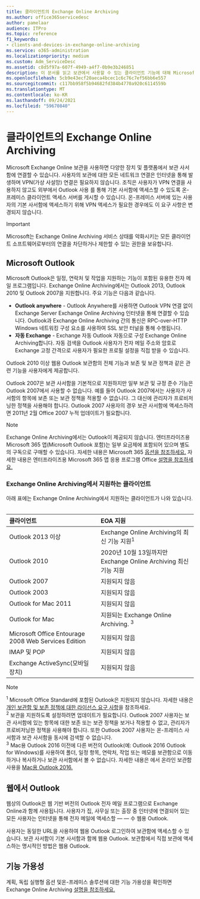 ```yaml
---
title: 클라이언트의 Exchange Online Archiving
ms.author: office365servicedesc
author: pamelaar
audience: ITPro
ms.topic: reference
f1_keywords:
- clients-and-devices-in-exchange-online-archiving
ms.service: o365-administration
ms.localizationpriority: medium
ms.custom: Adm_ServiceDesc
ms.assetid: c8d5f97a-607f-4949-a4f7-0b9e3b246851
description: 이 문서를 읽고 보관에서 사용할 수 있는 클라이언트 기능에 대해 Microsoft Exchange Online 있습니다.
ms.openlocfilehash: 5cb9e43ecf20aeca4bcec1c6c76c7ef56bb6e557
ms.sourcegitcommit: c117bb958f5b94682fd384b4770a920c6114559b
ms.translationtype: MT
ms.contentlocale: ko-KR
ms.lasthandoff: 09/24/2021
ms.locfileid: "59670840"
---
```

# <a name="client-features-in-exchange-online-archiving"></a>클라이언트의 Exchange Online Archiving

Microsoft Exchange Online 보관을 사용하면 다양한 장치 및 플랫폼에서 보관 사서함에 연결할 수 있습니다. 사용자의 보관에 대한 모든 네트워크 연결은 인터넷을 통해 발생하며 VPN(가상 사설망) 연결은 필요하지 않습니다. 조직은 사용자가 VPN 연결을 사용하지 않고도 외부에서 Outlook 사용 를 통해 기본 사서함에 액세스할 수 있도록 온-프레미스 클라이언트 액세스 서버를 게시할 수 있습니다. 온-프레미스 서버에 있는 사용자의 기본 사서함에 액세스하기 위해 VPN 액세스가 필요한 경우에도 이 요구 사항은 변경되지 않습니다.
  
> [!IMPORTANT]
> Microsoft는 Exchange Online Archiving 서비스 상태를 악화시키는 모든 클라이언트 소프트웨어로부터의 연결을 차단하거나 제한할 수 있는 권한을 보유합니다.
  
## <a name="microsoft-outlook"></a>Microsoft Outlook

Microsoft Outlook은 일정, 연락처 및 작업을 지원하는 기능이 포함된 유용한 전자 메일 프로그램입니다. Exchange Online Archiving에서는 Outlook 2013, Outlook 2010 및 Outlook 2007을 지원합니다. 주요 기능은 다음과 같습니다.
  
- **Outlook anywhere** - Outlook Anywhere를 사용하면 Outlook VPN 연결 없이 Exchange Server Exchange Online Archiving 인터넷을 통해 연결할 수 있습니다. Outlook과 Exchange Online Archiving 간의 통신은 RPC-over-HTTP Windows 네트워킹 구성 요소를 사용하여 SSL 보안 터널을 통해 수행됩니다.    
- **자동 Exchange** - Exchange 자동 Outlook 자동으로 구성 Exchange Online Archiving합니다. 자동 검색을 Outlook 사용자가 전자 메일 주소와 암호로 Exchange 고정 간격으로 사용자가 필요한 프로필 설정을 직접 받을 수 있습니다. 

Outlook 2010 이상 웹용 Outlook 보관함의 전체 기능과 보존 및 보관 정책과 같은 관련 기능을 사용자에게 제공합니다.
  
Outlook 2007은 보관 사서함을 기본적으로 지원하지만 일부 보관 및 규정 준수 기능은 Outlook 2007에서 사용할 수 없습니다. 예를 들어 Outlook 2007에서는 사용자가 사서함의 항목에 보존 또는 보관 정책을 적용할 수 없습니다. 그 대신에 관리자가 프로비저닝한 정책을 사용해야 합니다. Outlook 2007 사용자의 경우 보관 사서함에 액세스하려면 2011년 2월 Office 2007 누적 업데이트가 필요합니다.
  
> [!NOTE]
> Exchange Online Archiving에서는 Outlook이 제공되지 않습니다. 엔터프라이즈용 Microsoft 365 앱(Microsoft Outlook 포함)는 일부 요금제에 포함되어 있으며 별도의 구독으로 구매할 수 있습니다. 자세한 내용은 Microsoft 365 [옵션을 참조하세요.](../office-365-platform-service-description/office-365-plan-options.md) 자세한 내용은 엔터프라이즈용 Microsoft 365 앱 응용 프로그램 Office [설명을 참조하세요.](../office-applications-service-description/office-applications-service-description.md) 
  
### <a name="clients-supported-by-exchange-online-archiving"></a>Exchange Online Archiving에서 지원하는 클라이언트

아래 표에는 Exchange Online Archiving에서 지원하는 클라이언트가 나와 있습니다.<br><br>
  
| 클라이언트 | EOA 지원 |
|:-----|:-----|
|Outlook 2013 이상  <br/> |Exchange Online Archiving의 최신 기능 지원<sup>1</sup> <br/> |
|Outlook 2010  <br/> |2020년 10월 13일까지만 Exchange Online Archiving 최신 기능 지원|
|Outlook 2007  <br/> |지원되지 않음 |
|Outlook 2003  <br/> |지원되지 않음  <br/> |
|Outlook for Mac 2011  <br/> |지원되지 않음  <br/> |
|Outlook for Mac  <br/> |지원되는 Exchange Online Archiving. <sup>3</sup> <br/> |
|Microsoft Office Entourage 2008 Web Services Edition  <br/> |지원되지 않음  <br/> |
|IMAP 및 POP  <br/> |지원되지 않음  <br/> |
|Exchange ActiveSync(모바일 장치)  <br/> |지원되지 않음  <br/> |
   
> [!NOTE]
> <sup>1</sup> Microsoft Office Standard에 포함된 Outlook은 지원되지 않습니다. 자세한 내용은 [개인 보관함 및 보존 정책에 대한 라이선스 요구 사항](https://support.office.com/article/Outlook-license-requirements-for-Exchange-features-46B6B7C5-C3CA-43E5-8424-1E2807917C99)을 참조하세요. <br/> 
<sup>2</sup> 보관을 지원하도록 설정하려면 업데이트가 필요합니다. Outlook 2007 사용자는 보관 사서함에 있는 항목에 대한 보존 또는 보관 정책을 보거나 적용할 수 없고, 관리자가 프로비저닝한 정책을 사용해야 합니다. 또한 Outlook 2007 사용자는 온-프레미스 사서함과 보관 사서함을 동시에 검색할 수 없습니다. <br/> 
<sup>3</sup> Mac용 Outlook 2016 이전에 다른 버전의 Outlook(예: Outlook 2016 Outlook for Windows)를 사용하여 폴더, 일정 항목, 연락처, 작업 또는 메모를 보관함으로 이동하거나 복사하거나 보관 사서함에서 볼 수 없습니다. 자세한 내용은 에서 온라인 보관함 사용을 [Mac용 Outlook 2016.](https://support.office.com/article/Use-your-online-archive-with-Outlook-2016-for-Mac-45b8439c-2982-4b6b-9097-eed71dbfe238) 

## <a name="outlook-on-the-web"></a>웹에서 Outlook

웹상의 Outlook은 웹 기반 버전의 Outlook 전자 메일 프로그램으로 Exchange Online과 함께 사용됩니다. 사용자가 집, 사무실 또는 출장 중 인터넷에 연결되어 있는 모든 사용자는 인터넷을 통해 전자 메일에 액세스할 &mdash; &mdash; 수 웹용 Outlook.
  
사용자는 동일한 URL을 사용하여 웹용 Outlook 로그인하여 보관함에 액세스할 수 있습니다. 보관 사서함이 기본 사서함과 함께 웹용 Outlook. 보관함에서 직접 보관에 액세스하는 명시적인 방법은 웹용 Outlook.
  
## <a name="feature-availability"></a>기능 가용성

계획, 독립 실행형 옵션 및온-프레미스 솔루션에 대한 기능 가용성을 확인하면 Exchange Online Archiving [설명을 참조하세요.](exchange-online-archiving-service-description.md)
